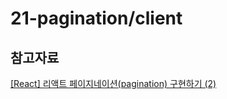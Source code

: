 # 21-pagination/client

## 참고자료
[[React] 리액트 페이지네이션(pagination) 구현하기 (2)](https://chanhuiseok.github.io/posts/react-13/)
